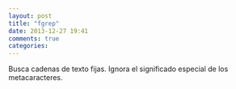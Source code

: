 ```yaml
---
layout: post
title: "fgrep"
date: 2013-12-27 19:41
comments: true
categories: 
---
```

Busca cadenas de texto fijas. Ignora el significado especial de los metacaracteres. 

